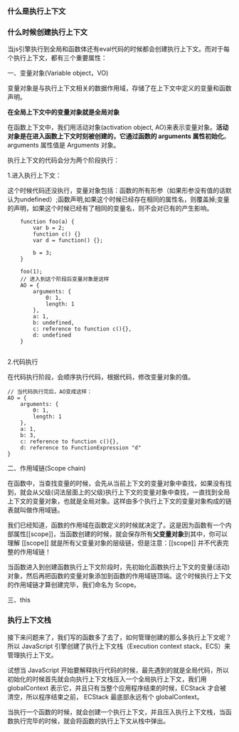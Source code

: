 ### 什么是执行上下文

### 什么时候创建执行上下文 
当js引擎执行到全局和函数体还有eval代码的时候都会创建执行上下文。而对于每个执行上下文，都有三个重要属性：

一、变量对象(Variable object，VO)
    
变量对象是与执行上下文相关的数据作用域，存储了在上下文中定义的变量和函数声明。

**在全局上下文中的变量对象就是全局对象**
    
在函数上下文中，我们用活动对象(activation object, AO)来表示变量对象。**活动对象是在进入函数上下文时刻被创建的，它通过函数的 arguments 属性初始化**。arguments 属性值是 Arguments 对象。


执行上下文的代码会分为两个阶段执行：

1.进入执行上下文： 

这个时候代码还没执行，变量对象包括：函数的所有形参（如果形参没有值的话默认为undefined）;函数声明,如果这个时候已经存在相同的属性名，则覆盖掉;变量的声明，如果这个时候已经有了相同的变量名，则不会对已有的产生影响。
```
    function foo(a) {
        var b = 2;
        function c() {}
        var d = function() {};

        b = 3;
    }

    foo(1);
    // 进入到这个阶段后变量对象是这样
    AO = {
        arguments: {
            0: 1,
            length: 1
        },
        a: 1,
        b: undefined,
        c: reference to function c(){},
        d: undefined
    }
    
```
2.代码执行

在代码执行阶段，会顺序执行代码，根据代码，修改变量对象的值。
```
// 当代码执行完后，AO变成这样：
AO = {
    arguments: {
        0: 1,
        length: 1
    },
    a: 1,
    b: 3,
    c: reference to function c(){},
    d: reference to FunctionExpression "d"
}
```

    
二、作用域链(Scope chain)

在函数中，当查找变量的时候，会先从当前上下文的变量对象中查找，如果没有找到，就会从父级(词法层面上的父级)执行上下文的变量对象中查找，一直找到全局上下文的变量对象，也就是全局对象。这样由多个执行上下文的变量对象构成的链表就叫做作用域链。

我们已经知道，函数的作用域在函数定义的时候就决定了。这是因为函数有一个内部属性[[scope]]，当函数创建的时候，就会保存所有**父变量对象**到其中，你可以理解 [[scope]] 就是所有父变量对象的层级链，但是注意：[[scope]] 并不代表完整的作用域链！

当函数进入到创建函数执行上下文阶段时，先初始化函数执行上下文的变量(活动)对象，然后再把函数的变量对象添加到函数的作用域链顶端。这个时候执行上下文的作用域链才算创建完毕，我们命名为 Scope。

三、this
### 执行上下文栈
接下来问题来了，我们写的函数多了去了，如何管理创建的那么多执行上下文呢？
所以 JavaScript 引擎创建了执行上下文栈（Execution context stack，ECS）来管理执行上下文。

试想当 JavaScript 开始要解释执行代码的时候，最先遇到的就是全局代码，所以初始化的时候首先就会向执行上下文栈压入一个全局执行上下文，我们用 globalContext 表示它，并且只有当整个应用程序结束的时候，ECStack 才会被清空，所以程序结束之前， ECStack 最底部永远有个 globalContext。

当执行一个函数的时候，就会创建一个执行上下文，并且压入执行上下文栈，当函数执行完毕的时候，就会将函数的执行上下文从栈中弹出。

